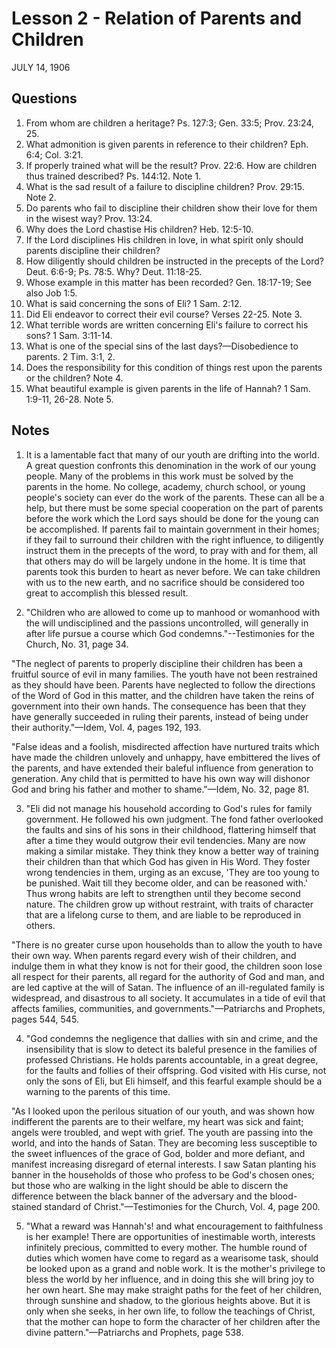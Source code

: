 # Lesson 2 - Relation of Parents and Children

JULY 14, 1906

## Questions

1. From whom are children a heritage? Ps. 127:3; Gen. 33:5; Prov. 23:24, 25.
2. What admonition is given parents in reference to their children? Eph. 6:4; Col. 3:21.
3. If properly trained what will be the result? Prov. 22:6. How are children thus trained described? Ps. 144:12. Note 1.
4. What is the sad result of a failure to discipline children? Prov. 29:15. Note 2.
5. Do parents who fail to discipline their children show their love for them in the wisest way? Prov. 13:24.
6. Why does the Lord chastise His children? Heb. 12:5-10.
7. If the Lord disciplines His children in love, in what spirit only should parents discipline their children?
8. How diligently should children be instructed in the precepts of the Lord? Deut. 6:6-9; Ps. 78:5. Why? Deut. 11:18-25.
9. Whose example in this matter has been recorded? Gen. 18:17-19; See also Job 1:5.
10. What is said concerning the sons of Eli? 1 Sam. 2:12.
11. Did Eli endeavor to correct their evil course? Verses 22-25. Note 3.
12. What terrible words are written concerning Eli's failure to correct his sons? 1 Sam. 3:11-14.
13. What is one of the special sins of the last days?—Disobedience to parents. 2 Tim. 3:1, 2.
14. Does the responsibility for this condition of things rest upon the parents or the children? Note 4.
15. What beautiful example is given parents in the life of Hannah? 1 Sam. 1:9-11, 26-28. Note 5.

## Notes

1. It is a lamentable fact that many of our youth are drifting into the world. A great question confronts this denomination in the work of our young people. Many of the problems in this work must be solved by the parents in the home. No college, academy, church school, or young people's society can ever do the work of the parents. These can all be a help, but there must be some special cooperation on the part of parents before the work which the Lord says should be done for the young can be accomplished. If parents fail to maintain government in their homes; if they fail to surround their children with the right influence, to diligently instruct them in the precepts of the word, to pray with and for them, all that others may do will be largely undone in the home. It is time that parents took this burden to heart as never before. We can take children with us to the new earth, and no sacrifice should be considered too great to accomplish this blessed result.

2. "Children who are allowed to come up to manhood or womanhood with the will undisciplined and the passions uncontrolled, will generally in after life pursue a course which God condemns."--Testimonies for the Church, No. 31, page 34.

"The neglect of parents to properly discipline their children has been a fruitful source of evil in many families. The youth have not been restrained as they should have been. Parents have neglected to follow the directions of the Word of God in this matter, and the children have taken the reins of government into their own hands. The consequence has been that they have generally succeeded in ruling their parents, instead of being under their authority."—Idem, Vol. 4, pages 192, 193.

"False ideas and a foolish, misdirected affection have nurtured traits which have made the children unlovely and unhappy, have embittered the lives of the parents, and have extended their baleful influence from generation to generation. Any child that is permitted to have his own way will dishonor God and bring his father and mother to shame."—Idem, No. 32, page 81.

3. "Eli did not manage his household according to God's rules for family government. He followed his own judgment. The fond father overlooked the faults and sins of his sons in their childhood, flattering himself that after a time they would outgrow their evil tendencies. Many are now making a similar mistake. They think they know a better way of training their children than that which God has given in His Word. They foster wrong tendencies in them, urging as an excuse, 'They are too young to be punished. Wait till they become older, and can be reasoned with.' Thus wrong habits are left to strengthen until they become second nature. The children grow up without restraint, with traits of character that are a lifelong curse to them, and are liable to be reproduced in others.

"There is no greater curse upon households than to allow the youth to have their own way. When parents regard every wish of their children, and indulge them in what they know is not for their good, the children soon lose all respect for their parents, all regard for the authority of God and man, and are led captive at the will of Satan. The influence of an ill-regulated family is widespread, and disastrous to all society. It accumulates in a tide of evil that affects families, communities, and governments."—Patriarchs and Prophets, pages 544, 545.

4. "God condemns the negligence that dallies with sin and crime, and the insensibility that is slow to detect its baleful presence in the families of professed Christians. He holds parents accountable, in a great degree, for the faults and follies of their offspring. God visited with His curse, not only the sons of Eli, but Eli himself, and this fearful example should be a warning to the parents of this time.

"As I looked upon the perilous situation of our youth, and was shown how indifferent the parents are to their welfare, my heart was sick and faint; angels were troubled, and wept with grief. The youth are passing into the world, and into the hands of Satan. They are becoming less susceptible to the sweet influences of the grace of God, bolder and more defiant, and manifest increasing disregard of eternal interests. I saw Satan planting his banner in the households of those who profess to be God's chosen ones; but those who are walking in the light should be able to discern the difference between the black banner of the adversary and the blood-stained standard of Christ."—Testimonies for the Church, Vol. 4, page 200.

5. "What a reward was Hannah's! and what encouragement to faithfulness is her example! There are opportunities of inestimable worth, interests infinitely precious, committed to every mother. The humble round of duties which women have come to regard as a wearisome task, should be looked upon as a grand and noble work. It is the mother's privilege to bless the world by her influence, and in doing this she will bring joy to her own heart. She may make straight paths for the feet of her children, through sunshine and shadow, to the glorious heights above. But it is only when she seeks, in her own life, to follow the teachings of Christ, that the mother can hope to form the character of her children after the divine pattern."—Patriarchs and Prophets, page 538.